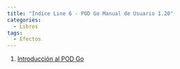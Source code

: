 ```yaml
---
title: "Índice Line 6 - POD Go Manual de Usuario 1.20"
categories:
  - Libros
tags:
  - Efectos
---
```


1. [Introducción al POD Go](/libros/introduccion-al-pod-go-g4eg7g/)